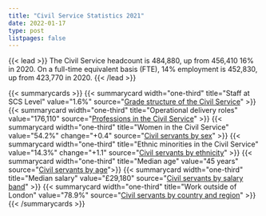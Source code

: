 ```yaml
---
title: "Civil Service Statistics 2021"
date: 2022-01-17
type: post
listpages: false
---
```


{{< lead >}}
The Civil Service headcount is 484,880, up from 456,410 16% in 2020. On a full-time equivalent basis (FTE), 14% employment is 452,830, up from 423,770 in 2020.
{{< /lead >}}

{{< summarycards >}}
{{< summarycard width="one-third" title="Staff at SCS Level" value="1.6%" source="[Grade structure of the Civil Service](/structure/grade/)" >}}
{{< summarycard width="one-third" title="Operational delivery roles" value="176,110" source="[Professions in the Civil Service](/structure/professions_functions/)" >}}
{{< summarycard width="one-third" title="Women in the Civil Service" value="54.2%" change="+0.4" source="[Civil servants by sex](/diversity/sex/)" >}}
{{< summarycard width="one-third" title="Ethnic minorities in the Civil Service" value="14.3%" change="+1.1" source="[Civil servants by ethnicity](/diversity/ethnicity/)" >}}
{{< summarycard width="one-third" title="Median age" value="45 years" source="[Civil servants by age](/diversity/age)">}}
{{< summarycard width="one-third" title="Median salary" value="£29,180" source="[Civil servants by salary band](/pay/salary_band/)" >}}
{{< summarycard width="one-third" title="Work outside of London" value="78.9%" source="[Civil servants by country and region](/location/country_region)" >}}
{{< /summarycards >}}
